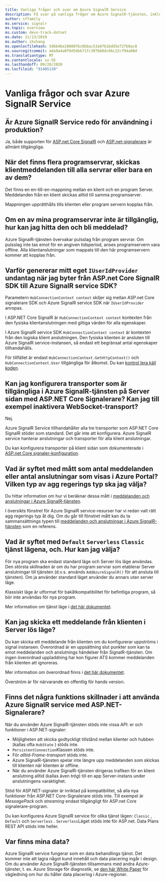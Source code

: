 ```yaml
---
title: Vanliga frågor och svar om Azure SignalR Service
description: Få svar på vanliga frågor om Azure SignalR-tjänsten, inklusive fel sökning och vanliga användnings scenarier.
author: sffamily
ms.service: signalr
ms.topic: overview
ms.custom: devx-track-dotnet
ms.date: 11/13/2019
ms.author: zhshang
ms.openlocfilehash: 5d6b46e288007bc0bbac53a97b1bdd5e727b8ac8
ms.sourcegitcommit: ada9a4a0f9d5dbb71fc397b60dc66c22cf94a08d
ms.translationtype: MT
ms.contentlocale: sv-SE
ms.lasthandoff: 09/28/2020
ms.locfileid: "91405130"
---
```

# <a name="azure-signalr-service-faq"></a>Vanliga frågor och svar Azure SignalR Service

## <a name="is-azure-signalr-service-ready-for-production-use"></a>Är Azure SignalR Service redo för användning i produktion?

Ja, både supporten för [ASP.net Core SignalR](https://dotnet.microsoft.com/apps/aspnet/signalr) och [ASP.net-signalerare](https://docs.microsoft.com/aspnet/signalr/overview/getting-started/introduction-to-signalr) är allmänt tillgängliga.

## <a name="when-there-are-multiple-application-servers-are-client-messages-sent-to-all-servers-or-just-one-of-them"></a>När det finns flera programservrar, skickas klientmeddelanden till alla servrar eller bara en av dem?

Det finns en en-till-en-mappning mellan en klient och en program Server. Meddelanden från en klient skickas alltid till samma programserver.

Mappningen upprätthålls tills klienten eller program servern kopplas från.

## <a name="if-one-of-my-application-servers-is-down-how-can-i-find-it-and-get-notified"></a>Om en av mina programservrar inte är tillgänglig, hur kan jag hitta den och bli meddelad?

Azure SignalR-tjänsten övervakar pulsslag från program servrar.
Om pulsslag inte tas emot för en angiven tidsperiod, anses programservern vara offline. Alla klientanslutningar som mappats till den här programservern kommer att kopplas från.

## <a name="why-does-my-custom-iuseridprovider-throw-an-exception-when-im-switching-from-aspnet-core-signalr-sdk-to-azure-signalr-service-sdk"></a>Varför genererar mitt eget `IUserIdProvider` undantag när jag byter från ASP.net Core SignalR SDK till Azure SignalR service SDK?

Parametern `HubConnectionContext context` skiljer sig mellan ASP.net Core signalerare SDK och Azure SignalR service SDK när `IUserIdProvider` anropas.

I ASP.NET Core SignalR är `HubConnectionContext context` kontexten från den fysiska klientanslutningen med giltiga värden för alla egenskaper.

I Azure SignalR service SDK `HubConnectionContext context` är kontexten från den logiska klient anslutningen. Den fysiska klienten är ansluten till Azure SignalR service-instansen, så endast ett begränsat antal egenskaper tillhandahålls.

För tillfället är endast `HubConnectionContext.GetHttpContext()` och `HubConnectionContext.User` tillgängliga för åtkomst.
Du kan [kontrol lera käll koden](https://github.com/Azure/azure-signalr/blob/dev/src/Microsoft.Azure.SignalR/HubHost/ServiceHubConnectionContext.cs).

## <a name="can-i-configure-the-transports-available-in-azure-signalr-service-on-the-server-side-with-aspnet-core-signalr-for-example-can-i-disable-websocket-transport"></a>Kan jag konfigurera transporter som är tillgängliga i Azure SignalR-tjänsten på Server sidan med ASP.NET Core Signalerare? Kan jag till exempel inaktivera WebSocket-transport?

Nej.

Azure SignalR Service tillhandahåller alla tre transporter som ASP.NET Core SignalR stöder som standard. Det går inte att konfigurera. Azure SignalR service hanterar anslutningar och transporter för alla klient anslutningar.

Du kan konfigurera transporter på klient sidan som dokumenterade i [ASP.net Core signaler-konfiguration](https://docs.microsoft.com/aspnet/core/signalr/configuration#configure-allowed-transports-1).

## <a name="what-is-the-meaning-of-metrics-like-message-count-or-connection-count-shown-in-the-azure-portal-which-kind-of-aggregation-type-should-i-choose"></a>Vad är syftet med mått som antal meddelanden eller antal anslutningar som visas i Azure Portal? Vilken typ av agg regerings typ ska jag välja?

Du hittar information om hur vi beräknar dessa mått i [meddelanden och anslutningar i Azure SignalR-tjänsten](signalr-concept-messages-and-connections.md).

I översikts fönstret för Azure SignalR service-resurser har vi redan valt rätt agg regerings typ åt dig. Om du går till fönstret mått kan du ta sammansättnings typen till [meddelanden och anslutningar i Azure SignalR-tjänsten](../azure-monitor/platform/metrics-supported.md#microsoftsignalrservicesignalr) som en referens.

## <a name="what-is-the-meaning-of-the-default-serverless-and-classic-service-modes-how-can-i-choose"></a>Vad är syftet med `Default` `Serverless` `Classic` tjänst lägena, och. Hur kan jag välja?

För nya program ska endast standard läge och Server lös läge användas. Den största skillnaden är om du har program servrar som etablerar Server anslutningar till tjänsten (d.v.s. används `AddAzureSignalR()` för att ansluta till tjänsten). Om ja använder standard läget använder du annars utan server läge.

Klassiskt läge är utformat för bakåtkompatibilitet för befintliga program, så bör inte användas för nya program.

Mer information om tjänst läge i [det här dokumentet](concept-service-mode.md).

## <a name="can-i-send-message-from-client-in-serverless-mode"></a>Kan jag skicka ett meddelande från klienten i Server lös läge?

Du kan skicka ett meddelande från klienten om du konfigurerar uppströms i signal instansen. Överordnad är en uppsättning slut punkter som kan ta emot meddelanden och anslutnings händelser från SignalR-tjänsten. Om ingen överordnad uppladdning har kon figurer ATS kommer meddelanden från klienten att ignoreras.

Mer information om överordnad finns i [det här dokumentet](concept-upstream.md).

Överström är för närvarande en offentlig för hands version.

## <a name="are-there-any-feature-differences-in-using-azure-signalr-service-with-aspnet-signalr"></a>Finns det några funktions skillnader i att använda Azure SignalR service med ASP.NET-Signalerare?

När du använder Azure SignalR-tjänsten stöds inte vissa API: er och funktioner i ASP.NET-signaler:
- Möjligheten att skicka godtyckligt tillstånd mellan klienter och hubben (kallas ofta `HubState` ) stöds inte.
- `PersistentConnection`Klassen stöds inte.
- För *alltid-Frame-transport* stöds inte.
- Azure SignalR-tjänsten spelar inte längre upp meddelanden som skickas till klienten när klienten är offline.
- När du använder Azure SignalR-tjänsten dirigeras trafiken för en klient anslutning alltid (kallas även *trög*) till en app Server-instans under anslutningens varaktighet.

Stöd för ASP.NET-signaler är inriktad på kompatibilitet, så alla nya funktioner från ASP.NET Core-Signalerare stöds inte. Till exempel är *MessagePack* och *streaming* endast tillgängligt för ASP.net Core signalerare-program.

Du kan konfigurera Azure SignalR service för olika tjänst lägen: `Classic` , `Default` och `Serverless` . `Serverless`Läget stöds inte för ASP.net. Data Plans REST API stöds inte heller.

## <a name="where-does-my-data-reside"></a>Var finns mina data?

Azure SignalR service fungerar som en data behandlings tjänst. Det kommer inte att lagra något kund innehåll och data placering ingår i design. Om du använder Azure SignalR-tjänsten tillsammans med andra Azure-tjänster, t. ex. Azure Storage för diagnostik, se [den här White Paper](https://azure.microsoft.com/resources/achieving-compliant-data-residency-and-security-with-azure/) för vägledning om hur du håller data placering i Azure-regioner.
